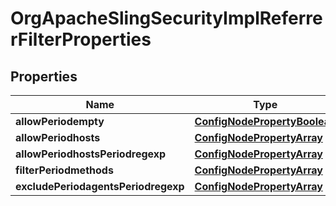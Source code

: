 
# OrgApacheSlingSecurityImplReferrerFilterProperties

## Properties
Name | Type | Description | Notes
------------ | ------------- | ------------- | -------------
**allowPeriodempty** | [**ConfigNodePropertyBoolean**](ConfigNodePropertyBoolean.md) |  |  [optional]
**allowPeriodhosts** | [**ConfigNodePropertyArray**](ConfigNodePropertyArray.md) |  |  [optional]
**allowPeriodhostsPeriodregexp** | [**ConfigNodePropertyArray**](ConfigNodePropertyArray.md) |  |  [optional]
**filterPeriodmethods** | [**ConfigNodePropertyArray**](ConfigNodePropertyArray.md) |  |  [optional]
**excludePeriodagentsPeriodregexp** | [**ConfigNodePropertyArray**](ConfigNodePropertyArray.md) |  |  [optional]



